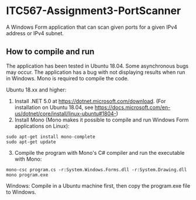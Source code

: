 # ITC567-Assignment3-PortScanner
A Windows Form application that can scan given ports for a given IPv4 address or IPv4 subnet.

## How to compile and run

The application has been tested in Ubuntu 18.04. Some asynchronous bugs may occur.
The application has a bug with not displaying results when run in Windows.
Mono is required to compile the code.

Ubuntu 18.xx and higher:
1. Install .NET 5.0 at https://dotnet.microsoft.com/download.
(For installation on Ubuntu 18.04, see https://docs.microsoft.com/en-us/dotnet/core/install/linux-ubuntu#1804-)
2. Install Mono (Mono makes it possible to compile and run Windows Form applications on Linux):
```
sudo apt-get install mono-complete
sudo apt-get update
```
3. Compile the program with Mono's C# compiler and run the executable with Mono:
```
mono-csc program.cs -r:System.Windows.Forms.dll -r:System.Drawing.dll
mono program.exe
```

Windows:
Compile in a Ubuntu machine first, then copy the program.exe file to Windows.
